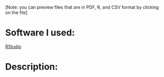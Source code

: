 [Note: you can preview files that are in PDF, R, and CSV format by clicking on the file]

# Software I used: 
[RStudio ](https://www.rstudio.com/products/rstudio/download/)

# Description: 
